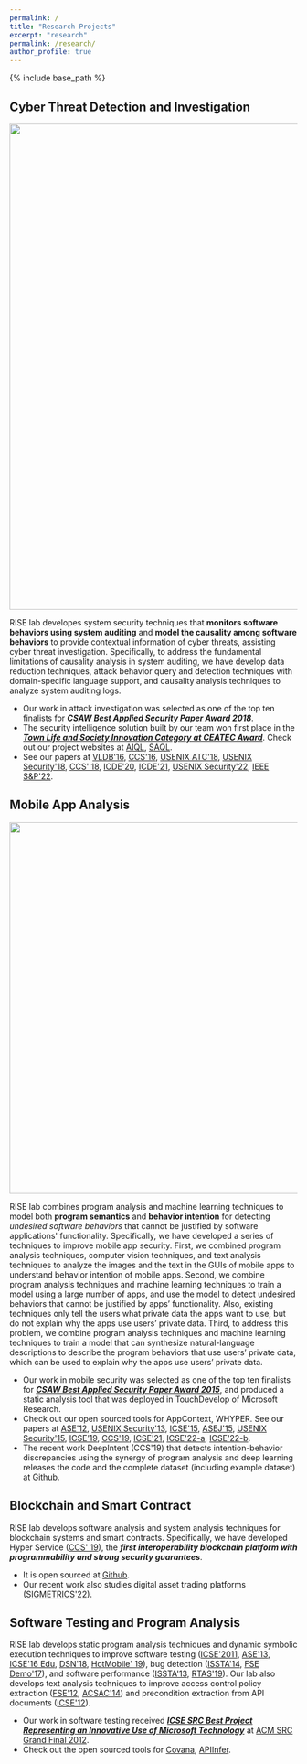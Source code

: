 ```yaml
---
permalink: /
title: "Research Projects"
excerpt: "research"
permalink: /research/
author_profile: true
---
```


{% include base_path %}


## Cyber Threat Detection and Investigation

<img alt="" src="https://xusheng-xiao.github.io/images/depimpact.png" style="width:850px" />

RISE lab developes system security techniques that **monitors software behaviors using system auditing** and **model the causality among software behaviors** to provide contextual information of cyber threats, assisting cyber threat investigation. Specifically, to address the fundamental limitations of causality analysis in system auditing, we have develop data reduction techniques, attack behavior query and detection techniques with domain-specific language support, and causality analysis techniques to analyze system auditing logs. 
* Our work in attack investigation was selected as one of the top ten finalists for ***[CSAW Best Applied Security Paper Award 2018](https://csaw.engineering.nyu.edu/)***. 
* The security intelligence solution built by our team won first place in the ***[Town Life and Society Innovation Category at CEATEC Award](http://www.ceatec.com/en/award/award01_02.html)***. Check out our project websites at [AIQL](https://sites.google.com/site/aiqlsystem/), [SAQL](https://sites.google.com/site/saqlsystem/). 
* See our papers at [VLDB'16](https://engineering.case.edu/groups/xusheng-xiao/sites/engineering.case.edu.groups.xusheng-xiao/files/docs/behaviorquery-vldb2016.pdf), [CCS'16](https://engineering.case.edu/groups/xusheng-xiao/sites/engineering.case.edu.groups.xusheng-xiao/files/docs/reduction-ccs.pdf), [USENIX ATC'18](https://engineering.case.edu/groups/xusheng-xiao/sites/engineering.case.edu.groups.xusheng-xiao/files/docs/aiql-usenix_atc2018_0.pdf), [USENIX Security'18](https://engineering.case.edu/groups/xusheng-xiao/sites/engineering.case.edu.groups.xusheng-xiao/files/docs/sec18-final146.pdf), [CCS' 18](http://engineering.case.edu/groups/xusheng-xiao/sites/engineering.case.edu.groups.xusheng-xiao/files/docs/nodemerge-ccs2018.pdf), [ICDE'20](https://engineering.case.edu/groups/xusheng-xiao/sites/engineering.case.edu.groups.xusheng-xiao/files/docs/aptrace-camera-ready.pdf), [ICDE'21](https://engineering.case.edu/groups/xusheng-xiao/sites/engineering.case.edu.groups.xusheng-xiao/files/docs/threatraptor-icde21_0.pdf), [USENIX Security'22](https://engineering.case.edu/groups/xusheng-xiao/sites/engineering.case.edu.groups.xusheng-xiao/files/docs/sec22summer_fang.pdf), [IEEE S&P'22](https://engineering.case.edu/groups/xusheng-xiao/sites/engineering.case.edu.groups.xusheng-xiao/files/docs/depcomm-ieeesp2022.pdf).


## Mobile App Analysis 

<img alt="" src="https://xusheng-xiao.github.io/images/mobile.png" style="width:650px" />

RISE lab combines program analysis and machine learning techniques to model both **program semantics** and **behavior intention** for detecting *undesired software behaviors* that cannot be justified by software applications' functionality. Specifically, we have developed a series of techniques to improve mobile app security. First, we combined program analysis techniques, computer vision techniques, and text analysis techniques to analyze the images and the text in the GUIs of mobile apps to understand behavior intention of mobile apps. Second, we combine program analysis techniques and machine learning techniques to train a model using a large number of apps, and use the model to detect undesired behaviors that cannot be justified by apps’ functionality. Also, existing techniques only tell the users what private data the apps want to use, but do not explain why the apps use users’ private data. Third, to address this problem, we combine program analysis techniques and machine learning techniques to train a model that can synthesize natural-language descriptions to describe the program behaviors that use users’ private data, which can be used to explain why the apps use users’ private data. 
* Our work in mobile security was selected as one of the top ten finalists for ***[CSAW Best Applied Security Paper Award 2015](https://csaw.engineering.nyu.edu/)***, and produced a static analysis tool that was deployed in TouchDevelop of Microsoft Research.  
* Check out our open sourced tools for AppContext, WHYPER. See our papers at [ASE'12](https://engineering.case.edu/groups/xusheng-xiao/sites/engineering.case.edu.groups.xusheng-xiao/files/docs/xusheng-ase2012.pdf), [USENIX Security'13](https://engineering.case.edu/groups/xusheng-xiao/sites/engineering.case.edu.groups.xusheng-xiao/files/docs/whyper-usenix2013.pdf), [ICSE'15](https://engineering.case.edu/groups/xusheng-xiao/sites/engineering.case.edu.groups.xusheng-xiao/files/docs/appcontext-icse2015_0.pdf), [ASEJ'15](https://link.springer.com/article/10.1007/s10515-014-0166-y), [USENIX Security'15](https://engineering.case.edu/groups/xusheng-xiao/sites/engineering.case.edu.groups.xusheng-xiao/files/docs/supor-usenix2015.pdf), [ICSE’19](https://engineering.case.edu/groups/xusheng-xiao/sites/engineering.case.edu.groups.xusheng-xiao/files/docs/iconintent-icse2019.pdf), [CCS'19](https://engineering.case.edu/groups/xusheng-xiao/sites/engineering.case.edu.groups.xusheng-xiao/files/docs/deepintent-optimize.pdf), [ICSE'21](https://engineering.case.edu/groups/xusheng-xiao/sites/engineering.case.edu.groups.xusheng-xiao/files/docs/champ_icse2021_cr-submit3.pdf), [ICSE'22-a](https://engineering.case.edu/groups/xusheng-xiao/sites/engineering.case.edu.groups.xusheng-xiao/files/docs/describectx_cr.pdf), [ICSE'22-b](https://engineering.case.edu/groups/xusheng-xiao/sites/engineering.case.edu.groups.xusheng-xiao/files/docs/promal_icse_cr.pdf). 
* The recent work DeepIntent (CCS'19) that detects intention-behavior discrepancies using the synergy of program analysis and deep learning releases the code and the complete dataset (including example dataset) at [Github](https://github.com/deepintent-ccs/DeepIntent/).


## Blockchain and Smart Contract 

RISE lab develops software analysis and system analysis techniques for blockchain systems and smart contracts. Specifically, we have developed Hyper Service ([CCS' 19](https://engineering.case.edu/groups/xusheng-xiao/sites/engineering.case.edu.groups.xusheng-xiao/files/docs/hyperservice.pdf)), the ***first interoperability blockchain platform with programmability and strong security guarantees***. 
* It is open sourced at [Github](https://github.com/HyperService-Consortium). 
* Our recent work also studies digital asset trading platforms ([SIGMETRICS'22](https://engineering.case.edu/groups/xusheng-xiao/sites/engineering.case.edu.groups.xusheng-xiao/files/docs/uniswap.pdf)).

## Software Testing and Program Analysis

RISE lab develops static program analysis techniques and dynamic symbolic execution techniques to improve software testing ([ICSE'2011](https://engineering.case.edu/groups/xusheng-xiao/sites/engineering.case.edu.groups.xusheng-xiao/files/docs/covana-icse2011.pdf), [ASE'13](https://engineering.case.edu/groups/xusheng-xiao/sites/engineering.case.edu.groups.xusheng-xiao/files/docs/xusheng-ase2013.pdf), [ICSE'16 Edu](https://engineering.case.edu/groups/xusheng-xiao/sites/engineering.case.edu.groups.xusheng-xiao/files/docs/icse16seet-similarity.pdf), [DSN'18](https://engineering.case.edu/groups/xusheng-xiao/sites/engineering.case.edu.groups.xusheng-xiao/files/docs/dsn18-preinfer.pdf), [HotMobile' 19](http://engineering.case.edu/groups/xusheng-xiao/sites/engineering.case.edu.groups.xusheng-xiao/files/docs/hotm068-maa.pdf)), bug detection ([ISSTA'14](https://engineering.case.edu/groups/xusheng-xiao/sites/engineering.case.edu.groups.xusheng-xiao/files/docs/cilppa-issta2014.pdf), [FSE Demo'17](https://engineering.case.edu/groups/xusheng-xiao/sites/engineering.case.edu.groups.xusheng-xiao/files/docs/fse17demo.pdf)), and software performance ([ISSTA'13](https://engineering.case.edu/groups/xusheng-xiao/sites/engineering.case.edu.groups.xusheng-xiao/files/docs/deltainfer-issta2013.pdf), [RTAS'19](http://engineering.case.edu/groups/xusheng-xiao/sites/engineering.case.edu.groups.xusheng-xiao/files/docs/rtas2019-final29.pdf)). Our lab also develops text analysis techniques to improve access control policy extraction ([FSE'12](https://engineering.case.edu/groups/xusheng-xiao/sites/engineering.case.edu.groups.xusheng-xiao/files/docs/text2policy-fse2012.pdf), [ACSAC'14](https://engineering.case.edu/groups/xusheng-xiao/sites/engineering.case.edu.groups.xusheng-xiao/files/docs/xusheng-acsac2014.pdf)) and precondition extraction from API documents ([ICSE'12](https://engineering.case.edu/groups/xusheng-xiao/sites/engineering.case.edu.groups.xusheng-xiao/files/docs/xusheng-icse2012.pdf)). 
* Our work in software testing received ***[ICSE SRC Best Project Representing an Innovative Use of Microsoft Technology](https://www.csc.ncsu.edu/news/1347)*** at [ACM SRC Grand Final 2012](https://src.acm.org/grand-finalists/2012). 
* Check out the open sourced tools for [Covana](http://pexase.codeplex.com/wikipage?title=Covana&referringTitle=Home), [APIInfer](https://research.csc.ncsu.edu/ase/projects/pint/).


